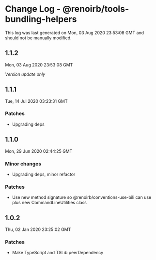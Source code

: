 # Change Log - @renoirb/tools-bundling-helpers

This log was last generated on Mon, 03 Aug 2020 23:53:08 GMT and should not be
manually modified.

## 1.1.2

Mon, 03 Aug 2020 23:53:08 GMT

_Version update only_

## 1.1.1

Tue, 14 Jul 2020 03:23:31 GMT

### Patches

- Upgrading deps

## 1.1.0

Mon, 29 Jun 2020 02:44:25 GMT

### Minor changes

- Upgrading deps, minor refactor

### Patches

- Use new method signature so @renoirb/conventions-use-bili can use plus new
  CommandLineUtilities class

## 1.0.2

Thu, 02 Jan 2020 23:25:02 GMT

### Patches

- Make TypeScript and TSLib peerDependency
